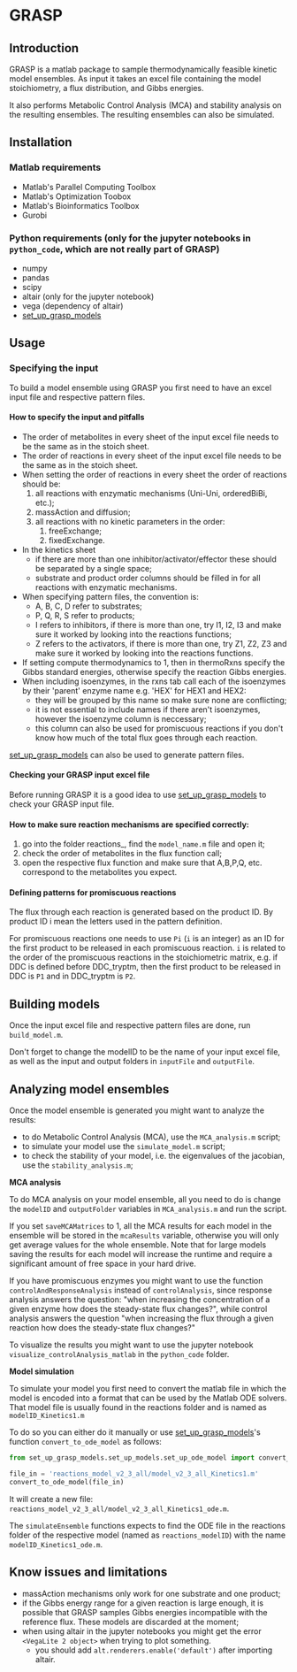 # GRASP

## Introduction 

GRASP is a matlab package to sample thermodynamically feasible kinetic model ensembles.
As input it takes an excel file containing the model stoichiometry, a flux distribution, and Gibbs energies.

It also performs Metabolic Control Analysis (MCA) and stability analysis on the resulting ensembles. The resulting ensembles can also be simulated. 

## Installation

### Matlab requirements

* Matlab's Parallel Computing Toolbox
* Matlab's Optimization Toobox
* Matlab's Bioinformatics Toolbox
* Gurobi

### Python requirements (only for the jupyter notebooks in `python_code`, which are not really part of GRASP)

* numpy
* pandas
* scipy
* altair (only for the jupyter notebook)
* vega (dependency of altair)
* [set_up_grasp_models](https://github.com/biosustain/set_up_grasp_models)


## Usage

### Specifying the input
To build a model ensemble using GRASP you first need to have an excel input file and respective pattern files.


#### How to specify the input and pitfalls

* The order of metabolites in every sheet of the input excel file needs to be the same as in the stoich sheet.
* The order of reactions in every sheet of the input excel file needs to be the same as in the stoich sheet.
* When setting the order of reactions in every sheet the order of reactions should be:
	1. all reactions with enzymatic mechanisms (Uni-Uni, orderedBiBi, etc.);
	2. massAction and diffusion;
	3. all reactions with no kinetic parameters in the order:
		1. freeExchange;
		2. fixedExchange.
* In the kinetics sheet
	* if there are more than one inhibitor/activator/effector these should be separated by a single space;
	* substrate and product order columns should be filled in for all reactions with enzymatic mechanisms.
* When specifying pattern files, the convention is:
	* A, B, C, D refer to substrates;
	* P, Q, R, S refer to products;
	* I refers to inhibitors, if there is more than one, try I1, I2, I3 and make sure it worked by looking into the reactions functions;
	* Z refers to the activators, if there is more than one, try Z1, Z2, Z3 and make sure it worked by looking into the reactions functions.
* If setting compute thermodynamics to 1, then in thermoRxns specify the Gibbs standard energies, otherwise specify the reaction Gibbs energies.
* When including isoenzymes, in the rxns tab call each of the isoenzymes by their 'parent' enzyme name e.g. 'HEX' for HEX1 and HEX2:
	* they will be grouped by this name so make sure none are conflicting;
	* it is not essential to include names if there aren't isoenzymes, however the isoenzyme column is neccessary;
	* this column can also be used for promiscuous reactions if you don't know how much of the total flux goes through each reaction.


[set_up_grasp_models](https://github.com/biosustain/set_up_grasp_models) can also be used to generate pattern files.


#### Checking your GRASP input excel file

Before running GRASP it is a good idea to use [set_up_grasp_models](https://github.com/biosustain/set_up_grasp_models) to check your GRASP input file.



#### How to make sure reaction mechanisms are specified correctly:

1. go into the folder reactions_<modelID>, find the `model_name.m` file and open it;
2. check the order of metabolites in the flux function call;
3. open the respective flux function and make sure that A,B,P,Q, etc. correspond to the metabolites you expect.


#### Defining patterns for promiscuous reactions

The flux through each reaction is generated based on the product ID. By product ID i mean the letters used in the pattern definition.  

For promiscuous reactions one needs to use `Pi` (`i` is an integer) as an ID for the first product to be released in each promiscuous reaction.
`i` is related to the order of the promiscuous reactions in the stoichiometric matrix, e.g. if DDC is defined before DDC_tryptm, then the first product to be released in DDC is `P1` and in DDC_tryptm is `P2`.  


## Building models

Once the input excel file and respective pattern files are done, run `build_model.m`.

Don't forget to change the modelID to be the name of your input excel file, as well as the input and output folders in `inputFile` and `outputFile`.


## Analyzing model ensembles

Once the model ensemble is generated you might want to analyze the results:
 - to do Metabolic Control Analysis (MCA), use the `MCA_analysis.m` script;
 - to simulate your model use the `simulate_model.m` script;
 - to check the stability of your model, i.e. the eigenvalues of the jacobian, use the `stability_analysis.m`;


**MCA analysis**

To do MCA analysis on your model ensemble, all you need to do is change the `modelID` and `outputFolder` variables in `MCA_analysis.m` and run the script.

If you set `saveMCAMatrices` to 1, all the MCA results for each model in the ensemble will be stored in the `mcaResults` variable, otherwise you will only get average values for the whole ensemble.
Note that for large models saving the results for each model will increase the runtime and require a significant amount of free space in your hard drive.

If you have promiscuous enzymes you might want to use the function `controlAndResponseAnalysis` instead of `controlAnalysis`, since response analysis answers the question: "when increasing the concentration of a given enzyme how does the steady-state flux changes?", while control analysis answers the question "when increasing the flux through a given reaction how does the steady-state flux changes?"

To visualize the results you might want to use the jupyter notebook `visualize_controlAnalysis_matlab` in the `python_code` folder.


**Model simulation**

To simulate your model you first need to convert the matlab file in which the model is encoded into a format that can be used by the Matlab ODE solvers. 
That model file is usually found in the reactions folder and is named as `modelID_Kinetics1.m`

To do so you can either do it manually or use [set_up_grasp_models](https://github.com/biosustain/set_up_grasp_models)'s function `convert_to_ode_model` as follows: 

```python
from set_up_grasp_models.set_up_models.set_up_ode_model import convert_to_ode_model

file_in = 'reactions_model_v2_3_all/model_v2_3_all_Kinetics1.m'
convert_to_ode_model(file_in)
```

It will create a new file: `reactions_model_v2_3_all/model_v2_3_all_Kinetics1_ode.m`.

The `simulateEnsemble` functions expects to find the ODE file in the reactions folder of the respective model (named as `reactions_modelID`) with the name `modelID_Kinetics1_ode.m`.


## Know issues and limitations

 - massAction mechanisms only work for one substrate and one product;
 - if the Gibbs energy range for a given reaction is large enough, it is possible that GRASP samples Gibbs energies incompatible with the reference flux. These models are discarded at the moment;
 - when using altair in the jupyter notebooks you might get the error `<VegaLite 2 object>` when trying to plot something. 
    - you should add `alt.renderers.enable('default')` after importing altair. 
    
    
 


